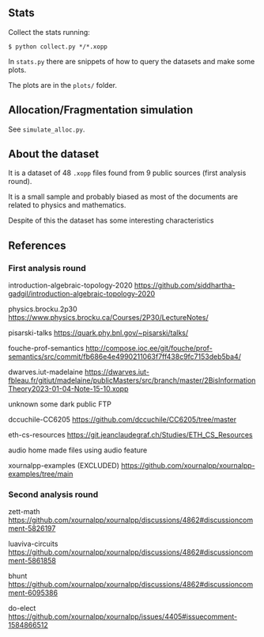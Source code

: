 ## Stats

Collect the stats running:

```shell
$ python collect.py */*.xopp
```

In `stats.py` there are snippets of how to query the datasets and make
some plots.

The plots are in the `plots/` folder.

## Allocation/Fragmentation simulation

See `simulate_alloc.py`.

## About the dataset

It is a dataset of 48 `.xopp` files found from 9 public sources (first
analysis round).

It is a small sample and probably biased as most of the documents
are related to physics and mathematics.

Despite of this the dataset has some interesting characteristics

## References

### First analysis round

introduction-algebraic-topology-2020
https://github.com/siddhartha-gadgil/introduction-algebraic-topology-2020

physics.brocku.2p30
https://www.physics.brocku.ca/Courses/2P30/LectureNotes/

pisarski-talks
https://quark.phy.bnl.gov/~pisarski/talks/

fouche-prof-semantics
http://compose.ioc.ee/git/fouche/prof-semantics/src/commit/fb686e4e4990211063f7ff438c9fc7153deb5ba4/

dwarves.iut-madelaine
https://dwarves.iut-fbleau.fr/gitiut/madelaine/publicMasters/src/branch/master/2BisInformationTheory2023-01-04-Note-15-10.xopp

unknown
some dark public FTP

dccuchile-CC6205
https://github.com/dccuchile/CC6205/tree/master

eth-cs-resources
https://git.jeanclaudegraf.ch/Studies/ETH_CS_Resources

audio
home made files using audio feature

xournalpp-examples (EXCLUDED)
https://github.com/xournalpp/xournalpp-examples/tree/main

### Second analysis round

zett-math
https://github.com/xournalpp/xournalpp/discussions/4862#discussioncomment-5826197

luaviva-circuits
https://github.com/xournalpp/xournalpp/discussions/4862#discussioncomment-5861858

bhunt
https://github.com/xournalpp/xournalpp/discussions/4862#discussioncomment-6095386

do-elect
https://github.com/xournalpp/xournalpp/issues/4405#issuecomment-1584866512


